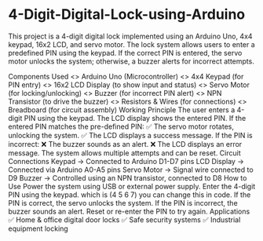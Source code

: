 # 4-Digit-Digital-Lock-using-Arduino
This project is a 4-digit digital lock implemented using an Arduino Uno, 4x4 keypad, 16x2 LCD, and servo motor. The lock system allows users to enter a predefined PIN using the keypad. If the correct PIN is entered, the servo motor unlocks the system; otherwise, a buzzer alerts for incorrect attempts.

Components Used
<> Arduino Uno (Microcontroller)
<> 4x4 Keypad (for PIN entry)
<> 16x2 LCD Display (to show input and status)
<> Servo Motor (for locking/unlocking)
<> Buzzer (for incorrect PIN alert)
<> NPN Transistor (to drive the buzzer)
<> Resistors & Wires (for connections)
<> Breadboard (for circuit assembly)
Working Principle
The user enters a 4-digit PIN using the keypad.
The LCD display shows the entered PIN.
If the entered PIN matches the pre-defined PIN:
✅ The servo motor rotates, unlocking the system.
✅ The LCD displays a success message.
If the PIN is incorrect:
❌ The buzzer sounds as an alert.
❌ The LCD displays an error message.
The system allows multiple attempts and can be reset.
Circuit Connections
Keypad → Connected to Arduino D1-D7 pins 
LCD Display → Connected via Arduino A0-A5 pins 
Servo Motor → Signal wire connected to D9
Buzzer → Controlled using an NPN transistor, connected to D8
How to Use
Power the system using USB or external power supply.
Enter the 4-digit PIN using the keypad. which is (4 5 6 7) you can change this in code.
If the PIN is correct, the servo unlocks the system. 
If the PIN is incorrect, the buzzer sounds an alert.
Reset or re-enter the PIN to try again.
Applications
✅ Home & office digital door locks
✅ Safe security systems
✅ Industrial equipment locking

